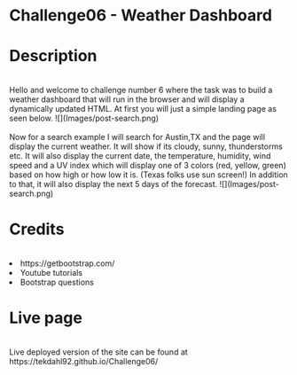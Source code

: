 # Challenge06 - Weather Dashboard
<h1>Description</h1><br>
Hello and welcome to challenge number 6 where the task was to build a weather dashboard that will run in the browser and will display a dynamically updated HTML.
At first you will just a simple landing page as seen below.
![](Images/post-search.png)<br></br>
Now for a search example I will search for Austin,TX and the page will display the current weather. It will show if its cloudy, sunny, thunderstorms etc. 
It will also display the current date, the temperature, humidity, wind speed and a UV index which will display one of 3 colors (red, yellow, green) based on how high or how low it is. (Texas folks use sun screen!) In addition to that, it will also display the next 5 days of the forecast.
![](Images/post-search.png) 

<h1>Credits</h1><br>
<li>https://getbootstrap.com/</li>
<li>Youtube tutorials</li>
<li>Bootstrap questions</li>

<h1>Live page</h1><br>
Live deployed version of the site can be found at https://tekdahl92.github.io/Challenge06/
